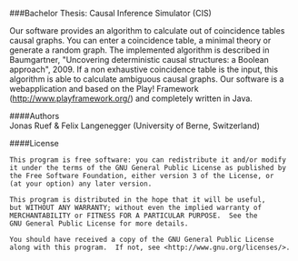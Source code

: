 ###Bachelor Thesis: Causal Inference Simulator (CIS)

Our software provides an algorithm to calculate out of coincidence tables causal graphs. You can enter a coincidence table, a minimal theory or
generate a random graph. The implemented algorithm is described in Baumgartner, "Uncovering deterministic causal structures: a Boolean approach",
2009. If a non exhaustive coincidence table is the input, this algorithm is able to calculate ambiguous causal graphs. Our software is a 
webapplication and based on the Play! Framework (http://www.playframework.org/) and completely written in Java.
 
####Authors  
Jonas Ruef & Felix Langenegger (University of Berne, Switzerland)
 
####License

    This program is free software: you can redistribute it and/or modify
    it under the terms of the GNU General Public License as published by
    the Free Software Foundation, either version 3 of the License, or
    (at your option) any later version.

    This program is distributed in the hope that it will be useful,
    but WITHOUT ANY WARRANTY; without even the implied warranty of
    MERCHANTABILITY or FITNESS FOR A PARTICULAR PURPOSE.  See the
    GNU General Public License for more details.

    You should have received a copy of the GNU General Public License
    along with this program.  If not, see <http://www.gnu.org/licenses/>.